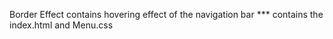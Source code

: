 Border Effect contains hovering effect of the navigation bar
*** contains the index.html and Menu.css
